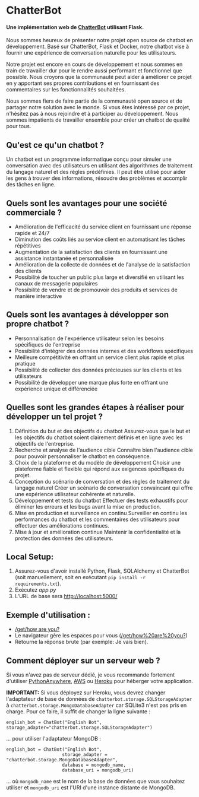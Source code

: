 # ChatterBot

#### Une implémentation web de [ChatterBot](https://github.com/gunthercox/ChatterBot) utilisant Flask.

Nous sommes heureux de présenter notre projet open source de chatbot en développement. Basé sur ChatterBot, Flask et Docker, notre chatbot vise à fournir une expérience de conversation naturelle pour les utilisateurs.

Notre projet est encore en cours de développement et nous sommes en train de travailler dur pour le rendre aussi performant et fonctionnel que possible. Nous croyons que la communauté peut aider à améliorer ce projet en y apportant ses propres contributions et en fournissant des commentaires sur les fonctionnalités souhaitées.

Nous sommes fiers de faire partie de la communauté open source et de partager notre solution avec le monde. Si vous êtes intéressé par ce projet, n'hésitez pas à nous rejoindre et à participer au développement. Nous sommes impatients de travailler ensemble pour créer un chatbot de qualité pour tous.

## Qu'est ce qu'un chatbot ?

Un chatbot est un programme informatique conçu pour simuler une conversation avec des utilisateurs en utilisant des algorithmes de traitement du langage naturel et des règles prédéfinies. Il peut être utilisé pour aider les gens à trouver des informations, résoudre des problèmes et accomplir des tâches en ligne.

## Quels sont les avantages pour une société commerciale ?

- Amélioration de l'efficacité du service client en fournissant une réponse rapide et 24/7
- Diminution des coûts liés au service client en automatisant les tâches répétitives
- Augmentation de la satisfaction des clients en fournissant une assistance instantanée et personnalisée
- Amélioration de la collecte de données et de l'analyse de la satisfaction des clients
- Possibilité de toucher un public plus large et diversifié en utilisant les canaux de messagerie populaires
- Possibilité de vendre et de promouvoir des produits et services de manière interactive

## Quels sont les avantages à développer son propre chatbot ?

- Personnalisation de l'expérience utilisateur selon les besoins spécifiques de l'entreprise
- Possibilité d'intégrer des données internes et des workflows spécifiques
- Meilleure compétitivité en offrant un service client plus rapide et plus pratique
- Possibilité de collecter des données précieuses sur les clients et les utilisateurs
- Possibilité de développer une marque plus forte en offrant une expérience unique et différenciée

## Quelles sont les grandes étapes à réaliser pour développer un tel projet ?

1. Définition du but et des objectifs du chatbot
  Assurez-vous que le but et les objectifs du chatbot soient clairement définis et en ligne avec les objectifs de l'entreprise.
2. Recherche et analyse de l'audience cible
  Connaître bien l'audience cible pour pouvoir personnaliser le chatbot en conséquence.
3. Choix de la plateforme et du modèle de développement
  Choisir une plateforme fiable et flexible qui répond aux exigences spécifiques du projet.
4. Conception du scénario de conversation et des règles de traitement du langage naturel
  Créer un scénario de conversation convaincant qui offre une expérience utilisateur cohérente et naturelle.
5. Développement et tests du chatbot
  Effectuer des tests exhaustifs pour éliminer les erreurs et les bugs avant la mise en production.
6. Mise en production et surveillance en continu
  Surveiller en continu les performances du chatbot et les commentaires des utilisateurs pour effectuer des améliorations continues.
7. Mise à jour et amélioration continue
  Maintenir la confidentialité et la protection des données des utilisateurs.

## Local Setup:
 1. Assurez-vous d'avoir installé Python, Flask, SQLAlchemy et ChatterBot (soit manuellement, soit en exécutant `pip install -r requirements.txt`).
 2. Exécutez *app.py*
 3. L'URL de base sera [http://localhost:5000/](http://localhost:5000/)

## Exemple d'utilisation :
*   [/get/how are you?](http://localhost:5000/get/how%20are%20you?)
  *   Le navigateur gère les espaces pour vous ([/get/how%20are%20you?](http://localhost:5000/get/how%20are%20you?))
  *   Retourne la réponse brute (par exemple: Je vais bien).

## Comment déployer sur un serveur web ?
Si vous n'avez pas de serveur dédié, je vous recommande fortement d'utiliser [PythonAnywhere](https://www.pythonanywhere.com/), [AWS](https://aws.amazon.com/getting-started/projects/deploy-python-application/) ou [Heroku](https://devcenter.heroku.com/articles/getting-started-with-python#introduction) pour héberger votre application.

**IMPORTANT:** Si vous déployez sur Heroku, vous devrez changer l'adaptateur de base de données de `chatterbot.storage.SQLStorageAdapter` à `chatterbot.storage.MongoDatabaseAdapter` car SQLite3 n'est pas pris en charge. Pour ce faire, il suffit de changer la ligne suivante :

`english_bot = ChatBot("English Bot", storage_adapter="chatterbot.storage.SQLStorageAdapter")`

... pour utiliser l'adaptateur MongoDB :

```
english_bot = ChatBot("English Bot", 
                     storage_adapter = "chatterbot.storage.MongoDatabaseAdapter",
                     database = mongodb_name,
                     database_uri = mongodb_uri)
```
... où `mongodb_name` est le nom de la base de données que vous souhaitez utiliser et `mongodb_uri` est l'URI d'une instance distante de MongoDB.



